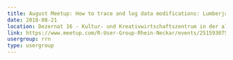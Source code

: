 ```yaml
---
title: August Meetup: How to trace and log data modifications: Lumberjack
date: 2018-08-21
location: Dezernat 16 - Kultur- und Kreativwirtschaftszentrum in der alten Feuerwache, Heidelberg
link: https://www.meetup.com/R-User-Group-Rhein-Neckar/events/251593075/
usergroup: rrn
type: usergroup
---
```

